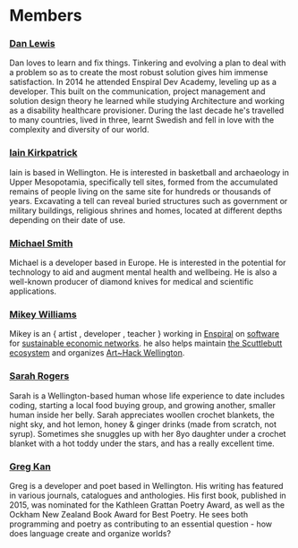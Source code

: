 # Members

### [Dan Lewis](https://github.com/agentlewis)

Dan loves to learn and fix things. Tinkering and evolving a plan to deal with a problem so as to create the most robust solution gives him immense satisfaction. In 2014 he attended Enspiral Dev Academy, leveling up as a developer. This built on the communication, project management and solution design theory he learned while studying Architecture and working as a disability healthcare provisioner. During the last decade he's travelled to many countries, lived in three, learnt Swedish and fell in love with the complexity and diversity of our world.

### [Iain Kirkpatrick](https://github.com/iainkirkpatrick/)

Iain is based in Wellington. He is interested in basketball and archaeology in Upper Mesopotamia, specifically tell sites, formed from the accumulated remains of people living on the same site for hundreds or thousands of years. Excavating a tell can reveal buried structures such as government or military buildings, religious shrines and homes, located at different depths depending on their date of use.

### [Michael Smith](https://github.com/NotThatSmith)

Michael is a developer based in Europe. He is interested in the potential for technology to aid and augment mental health and wellbeing. He is also a well-known producer of diamond knives for medical and scientific applications.

### [Mikey Williams](https://github.com/ahdinosaur)

Mikey is an { artist , developer , teacher } working in [Enspiral](https://enspiral.com/) on [software](https://dogstack.js.org/) for [sustainable economic networks](https://www.valueflo.ws). he also helps maintain [the Scuttlebutt ecosystem](https://www.scuttlebutt.nz/) and organizes [Art~Hack Wellington](https://www.facebook.com/groups/714447698702058/).

### [Sarah Rogers](https://github.com/sarah-arrrgh)

Sarah is a Wellington-based human whose life experience to date includes coding, starting a local food buying group, and growing another, smaller human inside her belly. Sarah appreciates woollen crochet blankets, the night sky, and hot lemon, honey & ginger drinks (made from scratch, not syrup). Sometimes she snuggles up with her 8yo daughter under a crochet blanket with a hot toddy under the stars, and has a really excellent time.

### [Greg Kan](https://github.com/gregorykan)

Greg is a developer and poet based in Wellington. His writing has featured in various journals, catalogues and anthologies. His first book, published in 2015, was nominated for the Kathleen Grattan Poetry Award, as well as the Ockham New Zealand Book Award for Best Poetry. He sees both programming and poetry as contributing to an essential question - how does language create and organize worlds?
